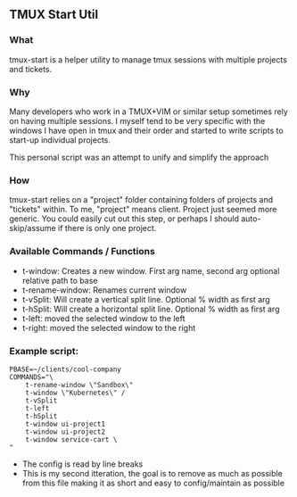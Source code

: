 ## TMUX Start Util

### What
tmux-start is a helper utility to manage tmux sessions with multiple projects and tickets.

### Why
Many developers who work in a TMUX+VIM or similar setup sometimes rely on having multiple sessions. I myself tend to be very specific with the windows I have open in tmux and their order and started to write scripts to start-up individual projects.

This personal script was an attempt to unify and simplify the approach

### How
tmux-start relies on a "project" folder containing folders of projects and "tickets" within. To me, "project" means client. Project just seemed more generic. You could easily cut out this step, or perhaps I should auto-skip/assume if there is only one project.

### Available Commands / Functions
- t-window: Creates a new window. First arg name, second arg optional relative path to base
- t-rename-window: Renames current window
- t-vSplit: Will create a vertical split line. Optional % width as first arg
- t-hSplit: Will create a horizontal split line. Optional % width as first arg
- t-left: moved the selected window to the left
- t-right: moved the selected window to the right

### Example script:
```
PBASE=~/clients/cool-company
COMMANDS="\
	t-rename-window \"Sandbox\"
	t-window \"Kubernetes\" /
	t-vSplit
	t-left
	t-hSplit
	t-window ui-project1
	t-window ui-project2
	t-window service-cart \
"
```


- The config is read by line breaks
- This is my second itteration, the goal is to remove as much as possible from this file making it as short and easy to config/maintain as possible

